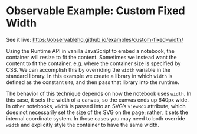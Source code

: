 # Observable Example: Custom Fixed Width

See it live: https://observablehq.github.io/examples/custom-fixed-width/

Using the Runtime API in vanilla JavaScript to embed a notebook, the container will resize to fit the content. Sometimes we instead want the content to fit the container, e.g. where the container size is specified by CSS. We can accomplish this by overriding the `width` variable in the standard library. In this example we create a library in which `width` is defined as the constant `640`, and then pass that library into the runtime.

The behavior of this technique depends on how the notebook uses `width`. In this case, it sets the width of a canvas, so the canvas ends up 640px wide. In other notebooks, `width` is passed into an SVG’s `viewBox` attribute, which does not necessarily set the size of the SVG on the page; rather, it sets the internal coordinate system. In those cases you may need to both override `width` and explicitly style the container to have the same width.
